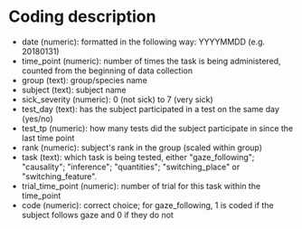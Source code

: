 # Coding description

* date (numeric): formatted in the following way: YYYYMMDD (e.g. 20180131)
* time_point (numeric): number of times the task is being administered, counted from the beginning of data collection
* group	(text): group/species name
* subject (text): subject name
* sick_severity (numeric): 0 (not sick) to 7 (very sick)
* test_day (text): has the subject participated in a test on the same day (yes/no)
* test_tp	(numeric): how many tests did the subject participate in since the last time point
* rank (numeric): subject's rank in the group (scaled within group)
* task (text): which task is being tested, either "gaze_following"; "causality"; "inference"; "quantities"; "switching_place" or "switching_feature".
* trial_time_point (numeric): number of trial for this task within the time_point
* code (numeric): correct choice; for gaze_following, 1 is coded if the subject follows gaze and 0 if they do not